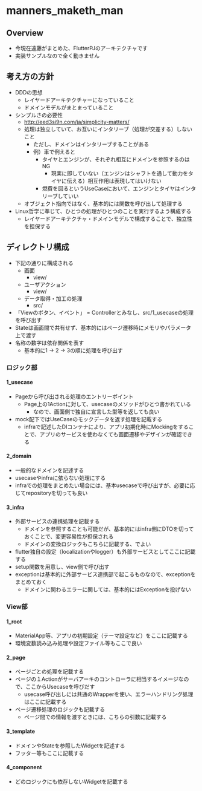 # manners_maketh_man

## Overview

- 今現在遠藤がまとめた、FlutterPJのアーキテクチャです
- 実装サンプルなので全く動きません

## 考え方の方針

- DDDの思想
    - レイヤードアーキテクチャーになっていること
    - ドメインモデルがまとまっていること
- シンプルさの必要性
    - http://eed3si9n.com/ja/simplicity-matters/
    - 処理は独立していて、お互いにインタリーブ（処理が交差する）しないこと
        - ただし、ドメインはインタリーブすることがある
        - 例）車で例えると
            - タイヤとエンジンが、それぞれ相互にドメインを参照するのはNG
                - 現実に即していない（エンジンはシャフトを通して動力をタイヤに伝える）相互作用は表現してはいけない
            - 燃費を図るというUseCaseにおいて、エンジンとタイヤはインタリーブしていい
    - オブジェクト指向ではなく、基本的には関数を呼び出して処理する
- Linux哲学に準じて、ひとつの処理がひとつのことを実行するよう構成する
    - レイヤードアーキテクチャ・ドメインモデルで構成することで、独立性を担保する

## ディレクトリ構成

- 下記の通りに構成される
    - 画面
        - view/
    - ユーザアクション
        - view/
    - データ取得・加工の処理
        - src/
- 「Viewのボタン、イベント」 = Controllerとみなし、src/1_usecaseの処理を呼び出す
- Stateは画面間で共有せず、基本的にはページ遷移時にメモリやパラメータ上で渡す
- 名称の数字は依存関係を表す
    - 基本的に1 -> 2 -> 3の順に処理を呼び出す

### ロジック部

#### 1_usecase

- Pageから呼び出される処理のエントリーポイント
    - Page上の1Actionに対して、usecaseのメソッドがひとつ書かれている
        - なので、画面側で独自に宣言した型等を返しても良い
- mock配下ではUseCaseのモックデータを返す処理を記載する
    - infraで記述したDIコンテナにより、アプリ初期化時にMockingをすることで、アプリのサービスを使わなくても画面遷移やデザインが確認できる

#### 2_domain

- 一般的なドメインを記述する
- usecaseやinfraに依らない処理にする
- infraでの処理をまとめたい場合には、基本usecaseで呼び出すが、必要に応じてrepositoryを切っても良い

#### 3_infra

- 外部サービスの連携処理を記載する
    - ドメインを参照することも可能だが、基本的にはinfra側にDTOを切っておくことで、変更容易性が担保される
    - ドメインの変換ロジックもこちらに記載する、でよい
- flutter独自の設定（localizationやlogger）も外部サービスとしてここに記載する
- setup関数を用意し、view側で呼び出す
- exceptionは基本的に外部サービス連携部で起こるものなので、exceptionをまとめておく
    - ドメインに関わるエラーに関しては、基本的にはExceptionを投げない

### View部

#### 1_root

- MaterialApp等、アプリの初期設定（テーマ設定など）をここに記載する
- 環境変数読み込み処理や設定ファイル等もここで良い

#### 2_page

- ページごとの処理を記載する
- ページの１Actionがサーバアーキのコントローラに相当するイメージなので、ここからUsecaseを呼びだす
    - usecase呼び出しには共通のWrapperを使い、エラーハンドリング処理はここに記載する
- ページ遷移処理のロジックも記載する
    - ページ間での情報を渡すときには、こちらの引数に記載する

#### 3_template

- ドメインやStateを参照したWidgetを記述する
- フッター等もここに記載する

#### 4_component

- どのロジックにも依存しないWidgetを記載する

